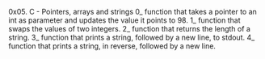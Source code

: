 0x05. C - Pointers, arrays and strings
0_ function that takes a pointer to an int as parameter and updates the value it points to 98.
1_ function that swaps the values of two integers.
2_ function that returns the length of a string.
3_ function that prints a string, followed by a new line, to stdout.
4_  function that prints a string, in reverse, followed by a new line.
